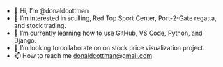 - 👋 Hi, I’m @donaldcottman
- 👀 I’m interested in sculling, Red Top Sport Center, Port-2-Gate regatta, and stock trading. 
- 🌱 I’m currently learning how to use GitHub, VS Code, Python, and Django.
- 💞️ I’m looking to collaborate on on stock price visualization project. 
- 📫 How to reach me donaldcottman@gmail.com

<!---
donaldcottman/donaldcottman is a ✨ special ✨ repository because its `README.md` (this file) appears on your GitHub profile.
You can click the Preview link to take a look at your changes.
--->
